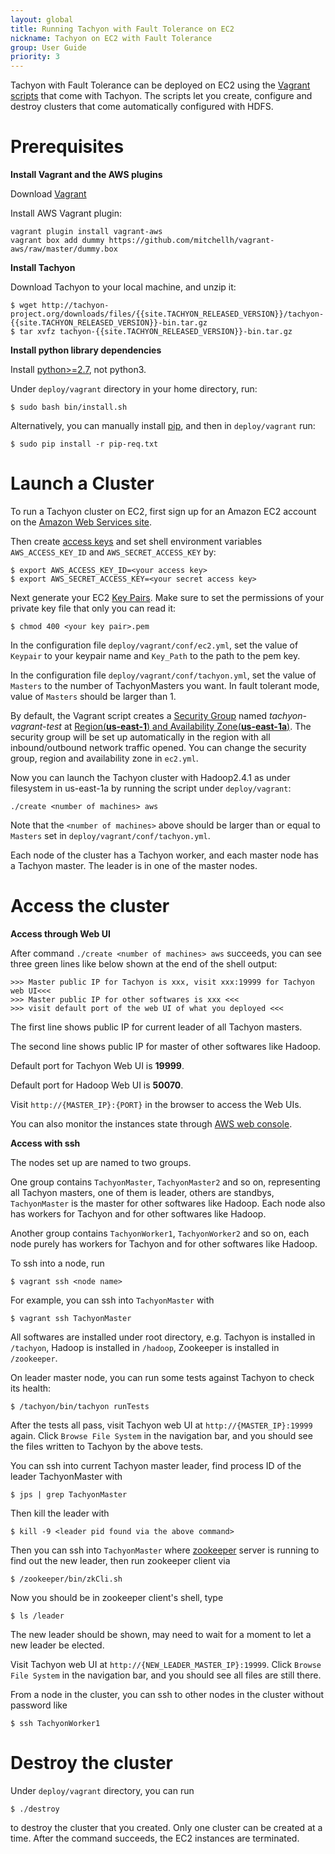 ```yaml
---
layout: global
title: Running Tachyon with Fault Tolerance on EC2
nickname: Tachyon on EC2 with Fault Tolerance
group: User Guide
priority: 3
---
```


Tachyon with Fault Tolerance can be deployed on EC2 using the [Vagrant scripts](https://github.com/amplab/tachyon/tree/master/deploy/vagrant) that come with Tachyon. The scripts let you create, configure and destroy clusters that come automatically configured with HDFS.

# Prerequisites

**Install Vagrant and the AWS plugins**

Download [Vagrant](https://www.vagrantup.com/downloads.html)

Install AWS Vagrant plugin:

    vagrant plugin install vagrant-aws
    vagrant box add dummy https://github.com/mitchellh/vagrant-aws/raw/master/dummy.box

**Install Tachyon**

Download Tachyon to your local machine, and unzip it:

    $ wget http://tachyon-project.org/downloads/files/{{site.TACHYON_RELEASED_VERSION}}/tachyon-{{site.TACHYON_RELEASED_VERSION}}-bin.tar.gz
    $ tar xvfz tachyon-{{site.TACHYON_RELEASED_VERSION}}-bin.tar.gz

**Install python library dependencies**

Install [python>=2.7](https://www.python.org/), not python3.

Under `deploy/vagrant` directory in your home directory, run:

    $ sudo bash bin/install.sh

Alternatively, you can manually install [pip](https://pip.pypa.io/en/latest/installing/), and then in `deploy/vagrant` run:

    $ sudo pip install -r pip-req.txt

# Launch a Cluster

To run a Tachyon cluster on EC2, first sign up for an Amazon EC2 account
on the [Amazon Web Services site](http://aws.amazon.com/). 

Then create [access keys](http://docs.aws.amazon.com/AWSSimpleQueueService/latest/SQSGettingStartedGuide/AWSCredentials.html) 
and set shell environment variables `AWS_ACCESS_KEY_ID` and `AWS_SECRET_ACCESS_KEY` by:

    $ export AWS_ACCESS_KEY_ID=<your access key>
    $ export AWS_SECRET_ACCESS_KEY=<your secret access key>

Next generate your EC2 [Key Pairs](http://docs.aws.amazon.com/AWSEC2/latest/UserGuide/ec2-key-pairs.html). Make sure to set the permissions of your private key file that only you can read it:

    $ chmod 400 <your key pair>.pem

In the configuration file `deploy/vagrant/conf/ec2.yml`, set the value of `Keypair` to your keypair name and `Key_Path` to the path to the pem key.

In the configuration file `deploy/vagrant/conf/tachyon.yml`, set the value of `Masters` to the number of TachyonMasters you want. In fault tolerant mode, value of `Masters` should be larger than 1.

By default, the Vagrant script creates a [Security Group](http://docs.aws.amazon.com/AWSEC2/latest/UserGuide/using-network-security.html) named *tachyon-vagrant-test* at [Region(**us-east-1**) and Availability Zone(**us-east-1a**)](http://docs.aws.amazon.com/AWSEC2/latest/UserGuide/using-regions-availability-zones.html). The security group will be set up automatically in the region with all inbound/outbound network traffic opened. You can change the security group, region and availability zone in `ec2.yml`.

Now you can launch the Tachyon cluster with Hadoop2.4.1 as under filesystem in us-east-1a by running the script under `deploy/vagrant`:

    ./create <number of machines> aws

Note that the `<number of machines>` above should be larger than or equal to `Masters` set in `deploy/vagrant/conf/tachyon.yml`.

Each node of the cluster has a Tachyon worker, and each master node has a Tachyon master. The leader is in one of the master nodes.

# Access the cluster

**Access through Web UI**

After command `./create <number of machines> aws` succeeds, you can see three green lines like below shown at the end of the shell output:

    >>> Master public IP for Tachyon is xxx, visit xxx:19999 for Tachyon web UI<<<
    >>> Master public IP for other softwares is xxx <<<
    >>> visit default port of the web UI of what you deployed <<<

The first line shows public IP for current leader of all Tachyon masters.

The second line shows public IP for master of other softwares like Hadoop.

Default port for Tachyon Web UI is **19999**.

Default port for Hadoop Web UI is **50070**.

Visit `http://{MASTER_IP}:{PORT}` in the browser to access the Web UIs.

You can also monitor the instances state through [AWS web console](https://console.aws.amazon.com/console/home?region=us-east-1).

**Access with ssh**

The nodes set up are named to two groups. 

One group contains `TachyonMaster`, `TachyonMaster2` and so on, representing all Tachyon masters, 
one of them is leader, others are standbys, `TachyonMaster` is the master for other softwares like Hadoop. Each node also has workers for Tachyon
and for other softwares like Hadoop.

Another group contains `TachyonWorker1`, `TachyonWorker2` and so on, each node purely has workers for Tachyon and for other softwares like Hadoop.

To ssh into a node, run

    $ vagrant ssh <node name>

For example, you can ssh into `TachyonMaster` with

    $ vagrant ssh TachyonMaster

All softwares are installed under root directory, e.g. Tachyon is installed in `/tachyon`, Hadoop is installed in `/hadoop`, Zookeeper is installed in `/zookeeper`.

On leader master node, you can run some tests against Tachyon to check its health:

    $ /tachyon/bin/tachyon runTests

After the tests all pass, visit Tachyon web UI at `http://{MASTER_IP}:19999` again. Click `Browse File System` in the navigation bar, and you should see the files written to Tachyon by the above tests.

You can ssh into current Tachyon master leader, find process ID of the leader TachyonMaster with

    $ jps | grep TachyonMaster

Then kill the leader with

    $ kill -9 <leader pid found via the above command>

Then you can ssh into `TachyonMaster` where [zookeeper](http://zookeeper.apache.org/) server is running to find out the new leader, then run zookeeper client via

    $ /zookeeper/bin/zkCli.sh

Now you should be in zookeeper client's shell, type

    $ ls /leader

The new leader should be shown, may need to wait for a moment to let a new leader be elected.

Visit Tachyon web UI at `http://{NEW_LEADER_MASTER_IP}:19999`. Click `Browse File System` in the navigation bar, and you should see all files are still there.

From a node in the cluster, you can ssh to other nodes in the cluster without password like

    $ ssh TachyonWorker1

# Destroy the cluster

Under `deploy/vagrant` directory, you can run
    
    $ ./destroy

to destroy the cluster that you created. Only one cluster can be created at a time. After the command succeeds, the EC2 instances are terminated.
